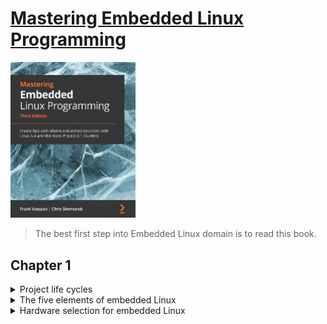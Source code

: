 # [Mastering Embedded Linux Programming](https://www.amazon.com/Mastering-Embedded-Linux-Programming-potential/dp/1789530385/ref=sr_1_3?keywords=9781789530384&qid=1661185260&sr=8-3)
<img alt="9781789530384" src="../covers/9781789530384.jpg" width="200"/>

> The best first step into Embedded Linux domain is to read this book.

## Chapter 1

<details>
<summary>Project life cycles</summary>

1. Board Bring-Up
1. System Architecture and Design Choice
1. Writing Embedded Applications
1. Debugging and Optimizing Performance
</details>

<details>
<summary>The five elements of embedded Linux</summary>

1. Toolchain
1. Bootloader
1. Kernel
1. Root filesystem
1. Embedded Applications
</details>

<details>
<summary>Hardware selection for embedded Linux</summary>

1. CPU architecture
1. Reasonable amout of RAM
1. Non-volatile storage
1. Serial port
1. Debugging interface (e.g. JTAG)
</details>
